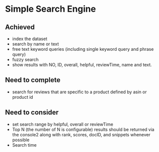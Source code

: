 # Simple Search Engine

## Achieved

* index the dataset
* search by name or text
* free text keyword queries (including single keyword query and phrase query)
* fuzzy search
* show results with NO, ID, overall, helpful, reviewTime, name and text.





## Need to complete

* search for reviews that are specific to a product defined by asin or product id



## Need to consider

* set search range by helpful, overall or reviewTime
* Top N (the number of N is configurable) results should be returned via the console2 along with rank, scores, docID, and snippets whenever possible
* Search time